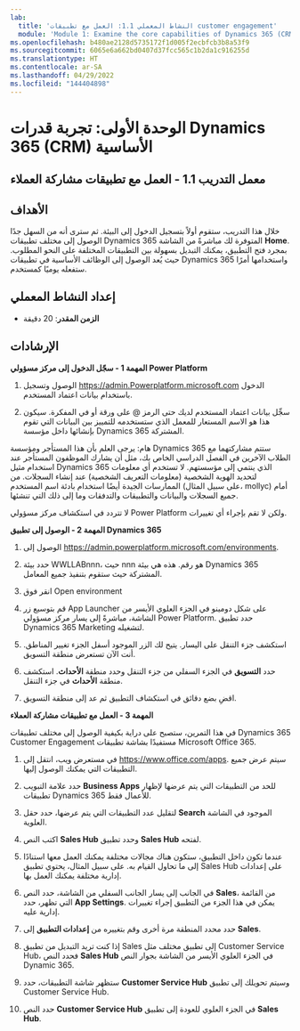 ```yaml
---
lab:
  title: 'النشاط المعملي 1.1: العمل مع تطبيقات customer engagement'
  module: 'Module 1: Examine the core capabilities of Dynamics 365 (CRM)'
ms.openlocfilehash: b480ae2128d5735172f1d005f2ecbfcb3b8a53f9
ms.sourcegitcommit: 6065e6a662bd0407d37fcc565c1b2da1c916255d
ms.translationtype: HT
ms.contentlocale: ar-SA
ms.lasthandoff: 04/29/2022
ms.locfileid: "144404898"
---
```

<a name="module-1-examine-the-core-capabilities-of-dynamics-365-crm"></a>الوحدة الأولى: تجربة قدرات Dynamics 365 (CRM) الأساسية
========================

## <a name="practice-lab-11---work-with-customer-engagement-apps"></a>معمل التدريب 1.1 - العمل مع تطبيقات مشاركة العملاء 

## <a name="objectives"></a>الأهداف

خلال هذا التدريب، ستقوم أولاً بتسجيل الدخول إلى البيئة. ثم سترى أنه من السهل جدًا الوصول إلى مختلف تطبيقات Dynamics 365 المتوفرة لك مباشرةً من الشاشة **Home**. بمجرد فتح التطبيق، يمكنك التبديل بسهولة بين التطبيقات المختلفة على النحو المطلوب. حيث يُعد الوصول إلى الوظائف الأساسية في تطبيقات Dynamics 365 واستخدامها أمرًا ستفعله يوميًا كمستخدم.


## <a name="lab-setup"></a>إعداد النشاط المعملي

  - **الزمن المقدر**: 20 دقيقة

## <a name="instructions"></a>الإرشادات

**المهمة 1 - سجّل الدخول إلى مركز مسؤولي Power Platform**

1. الوصول وتسجيل https://admin.Powerplatform.microsoft.com الدخول باستخدام بيانات اعتماد المستخدم.

2. سجِّل بيانات اعتماد المستخدم لديك حتى الرمز @ على ورقة أو في المفكرة. سيكون هذا هو الاسم المستعار للمعمل الذي ستستخدمه للتمييز بين البيانات التي تقوم بإنشائها داخل مؤسسة Dynamics 365 المشتركة.

هام: يرجى العلم بأن هذا المستأجر ومؤسسة Dynamics 365 ستتم مشاركتهما مع الطلاب الآخرين في الفصل الدراسي الخاص بك، مثل أن يشارك الموظفون المستأجر عند استخدام مثيل Dynamics 365 الذي ينتمي إلى مؤسستهم. لا تستخدم أي معلومات لتحديد الهوية الشخصية (معلومات التعريف الشخصية) عند إنشاء السجلات. من الممارسات الجيدة أيضًا استخدام بادئة اسم المستخدم (على سبيل المثال، mollyc) أمام جميع السجلات والبيانات والتطبيقات والتدفقات وما إلى ذلك التي تنشئها.

لا تتردد في استكشاف مركز مسؤولي Power Platform ولكن لا تقم بإجراء أي تغييرات.

**المهمة 2 - الوصول إلى تطبيق Dynamics 365**

1. الوصول إلى https://admin.powerplatform.microsoft.com/environments.

2. حدد بيئة WWLLABnnn، حيث nnn هو رقم. هذه هي بيئة Dynamics 365 المشتركة حيث ستقوم بتنفيذ جميع المعامل.

3. انقر فوق Open environment

4. قم بتوسيع زر App Launcher على شكل دومينو في الجزء العلوي الأيسر من الشاشة، مباشرةً إلى يسار مركز مسؤولي Power Platform. حدد تطبيق Dynamics 365 Marketing لتشغيله.

5. استكشف جزء التنقل على اليسار. يتيح لك الزر الموجود أسفل الجزء تغيير المناطق. أنت الآن تستعرض منطقة التسويق.

6. حدد **التسويق** في الجزء السفلي من جزء التنقل وحدد منطقة **الأحداث**. استكشف منطقة **الأحداث** في جزء التنقل.

7. اقضِ بضع دقائق في استكشاف التطبيق ثم عد إلى منطقة التسويق.

**المهمة 3 - العمل مع تطبيقات مشاركة العملاء**

في هذا التمرين، ستصبح على دراية بكيفية الوصول إلى مختلف تطبيقات Dynamics 365 Customer Engagement مستفيدًا بشاشة تطبيقات Microsoft Office 365.

1.  في مستعرض ويب، انتقل إلى https://www.office.com/apps. سيتم عرض جميع التطبيقات التي يمكنك الوصول إليها.   

2.  حدد علامة التبويب **Business Apps** للحد من التطبيقات التي يتم عرضها لإظهار تطبيقات Dynamics 365 للأعمال فقط.   

3.  لتقليل عدد التطبيقات التي يتم عرضها، حدد حقل **Search** الموجود في الشاشة العلوية. 
 
4.  اكتب النص **Sales Hub** وحدد تطبيق **Sales Hub** لفتحه.   

5. عندما تكون داخل التطبيق، ستكون هناك مجالات مختلفة يمكنك العمل معها استنادًا إلى ما تحاول القيام به. على سبيل المثال، يحتوي تطبيق Sales Hub على إعدادات إدارية مختلفة يمكنك العمل بها. 

6. في الجانب إلى يسار الجانب السفلي من الشاشة، حدد النص **Sales**، من القائمة التي تظهر، حدد **App Settings**.  يمكن في هذا الجزء من التطبيق إجراء تغييرات إدارية عليه.  

7. حدد محدد المنطقة مرة أخرى وقم بتغييره من **إعدادات التطبيق** إلى **Sales**.

8. إذا كنت تريد التبديل من تطبيق Sales إلى تطبيق مختلف مثل Customer Service Hub، فحدد النص **Sales Hub** في الجزء العلوي الأيسر من الشاشة بجوار النص Dynamic 365. 

9. ستظهر شاشة التطبيقات، حدد **Customer Service Hub** وسيتم تحويلك إلى تطبيق Customer Service Hub. 

10. حدد النص **Customer Service Hub** في الجزء العلوي للعودة إلى تطبيق **Sales Hub**. 
